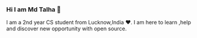 ### Hi I am Md Talha 👋

I am a 2nd year CS student from Lucknow,India :heart:.
I am here to learn ,help and discover new opportunity with open source.
